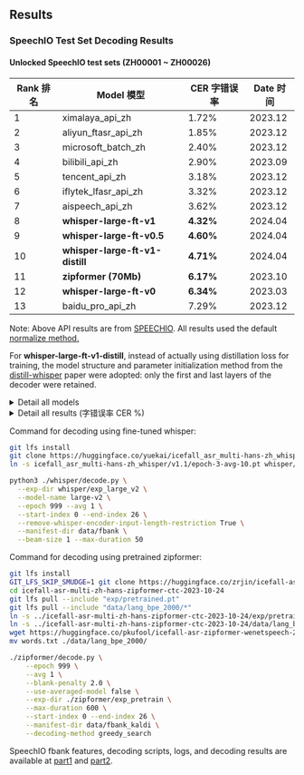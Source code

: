 ## Results

### SpeechIO Test Set Decoding Results




#### **Unlocked** SpeechIO test sets (ZH00001 ~ ZH00026)
| Rank 排名 | Model 模型 | CER 字错误率 | Date 时间 |
| --- | --- | --- | --- |
| 1 | ximalaya_api_zh | 1.72% | 2023.12 |
| 2 | aliyun_ftasr_api_zh | 1.85% | 2023.12 |
| 3 | microsoft_batch_zh | 2.40% | 2023.12 |
| 4 | bilibili_api_zh | 2.90% | 2023.09 |
| 5 | tencent_api_zh | 3.18% | 2023.12 |
| 6 | iflytek_lfasr_api_zh | 3.32% | 2023.12 |
| 7 | aispeech_api_zh | 3.62% | 2023.12 |
| 8 | **whisper-large-ft-v1** | **4.32%** | 2024.04 |
| 9 | **whisper-large-ft-v0.5** | **4.60%** | 2024.04 |
| 10 | **whisper-large-ft-v1-distill** | **4.71%** | 2024.04 |
| 11 | **zipformer (70Mb)** | **6.17%** | 2023.10 |
| 12 | **whisper-large-ft-v0**  | **6.34%** | 2023.03 |
| 13 | baidu_pro_api_zh | 7.29% | 2023.12 |

Note: Above API results are from [SPEECHIO](https://github.com/SpeechColab/Leaderboard). All results used the default [normalize method.](https://github.com/SpeechColab/Leaderboard/blob/master/utils/benchmark.sh#L67)

For  **whisper-large-ft-v1-distill**, instead of actually using distillation loss for training, the model structure and parameter initialization method from the [distill-whisper](https://arxiv.org/abs/2311.00430) paper were adopted: only the first and last layers of the decoder were retained.

<details><summary> Detail all models </summary><p>

| Model | Training Set | Note |
|----------------------------------------------------------------------------------------------------------|---------------|-----------------------------------------------------|
|[zipformer](https://huggingface.co/zrjin/icefall-asr-multi-zh-hans-zipformer-ctc-2023-10-24)| multi-hans-zh | decoding with transducer head and blank penalty 2.0 |
|[whisper-large-ft-v0](https://huggingface.co/yuekai/icefall_asr_wenetspeech_whisper/tree/main/exp_large_v2)| wenetspeech | greedy_search, 3 epochs|
|[whisper-large-ft-v0.5](https://huggingface.co/yuekai/icefall_asr_wenetspeech_whisper/blob/main/epoch-2-avg-5.pt)| wenetspeech(updated) | [wenetspeech update method](https://github.com/k2-fsa/icefall/blob/master/egs/wenetspeech/ASR/local/fix_manifest.py), greedy_search, 2 epochs |
|[whisper-large-ft-v1](https://huggingface.co/yuekai/icefall_asr_multi-hans-zh_whisper/tree/main/v1.1)|wenetspeech(updated), other multi-hans-zh exclude datatang 200h|[wenetspeech update method](https://github.com/k2-fsa/icefall/blob/master/egs/wenetspeech/ASR/local/fix_manifest.py), greedy search, 3 epochs|
|[whisper-large-ft-v1-distill](https://huggingface.co/yuekai/icefall_asr_multi-hans-zh_whisper/tree/main/v1-distill)|wenetspeech(updated), other multi-hans-zh exclude datatang 200h|[wenetspeech update method](https://github.com/k2-fsa/icefall/blob/master/egs/wenetspeech/ASR/local/fix_manifest.py), greedy search, 6 epochs|
</details>


<details><summary> Detail all results (字错误率 CER %) </summary><p>

| Test Set ID          | 测试场景&内容领域             | bilibili_api_zh (2023.09)  | whisper-large-ft-v0 | whisper-large-ft-v1 | zipformer |
|----------------------|-------------------------------|-----------------|---------|-----------|-----------|
| Avg (01-26)          |                              |  2.9            | 6.34    | 4.32      | 6.17      |
| SPEECHIO_ASR_ZH00001 | 新闻联播                       | 0.54            | 1.42    | 1.09      | 1.37      |
| SPEECHIO_ASR_ZH00002 | 访谈 鲁豫有约                  | 2.78            | 4.76    | 3.21      | 4.67      |
| SPEECHIO_ASR_ZH00003 | 电视节目 天下足球              | 0.81            | 2.17    | 1.70      | 2.71      |
| SPEECHIO_ASR_ZH00004 | 场馆演讲 罗振宇跨年            | 1.48            | 2.53    | 1.86      | 2.54      |
| SPEECHIO_ASR_ZH00005 | 在线教育 李永乐 科普           | 1.47            | 4.27    | 1.95      | 3.12      |
| SPEECHIO_ASR_ZH00006 | 直播 王者荣耀 张大仙&骚白      | 5.85            | 12.55   | 9.46      | 12.86     |
| SPEECHIO_ASR_ZH00007 | 直播 带货 李佳琪&薇娅          | 6.19            | 13.38   | 10.38     | 14.58     |
| SPEECHIO_ASR_ZH00008 | 线下培训 老罗语录              | 3.68            | 9.56    | 6.9      | 9.05      |
| SPEECHIO_ASR_ZH00009 | 播客 故事FM                    | 3.18            | 5.66    | 3.78      | 5.4       |
| SPEECHIO_ASR_ZH00010 | 播客 创业内幕                  | 3.51            | 7.84    | 4.36      | 6.4       |
| SPEECHIO_ASR_ZH00011 | 在线教育 罗翔 刑法法考         | 1.77            | 3.22    | 2.40      | 3.12      |
| SPEECHIO_ASR_ZH00012 | 在线教育 张雪峰 考研           | 2.11            | 5.98    | 3.03      | 4.41      |
| SPEECHIO_ASR_ZH00013 | 短视频 影剪 谷阿莫&牛叔说电影  | 2.97            | 5.91    | 3.72      | 6.56      |
| SPEECHIO_ASR_ZH00014 | 短视频 美式&烹饪               | 3.56            | 6.03    | 4.92      | 8.14      |
| SPEECHIO_ASR_ZH00015 | 评书 单田芳 白眉大侠           | 4.72            | 8.77    | 7.92      | 9.1       |
| SPEECHIO_ASR_ZH00016 | 相声 德云社专场                | 3.01            | 5.24    | 4.15      | 5.59      |
| SPEECHIO_ASR_ZH00017 | 脱口秀 吐槽大会                | 2.93            | 7.05    | 3.04      | 5.17      |
| SPEECHIO_ASR_ZH00018 | 少儿卡通 小猪佩奇&熊出没       | 1.98            | 3.53    | 3.27      | 4.15      |
| SPEECHIO_ASR_ZH00019 | 体育赛事解说 NBA比赛           | 2.32            | 6.89    | 4.39      | 6.66      |
| SPEECHIO_ASR_ZH00020 | 纪录片 篮球人物                | 1.51            | 4.16    | 3.04      | 4.2       |
| SPEECHIO_ASR_ZH00021 | 短视频 汽车之家 汽车评测      | 1.75            | 4.77    | 2.69      | 4.17      |
| SPEECHIO_ASR_ZH00022 | 短视频 小艾大叔 豪宅带看       | 3.29            | 6.35    | 5.44      | 6.72      |
| SPEECHIO_ASR_ZH00023 | 短视频 开箱视频 Zeal&无聊开箱  | 2.18            | 8.99    | 4.08      | 7.94      |
| SPEECHIO_ASR_ZH00024 | 短视频 付老师 农业种植         | 4.80            | 10.81   | 6.06      | 8.64      |
| SPEECHIO_ASR_ZH00025 | 线下课堂 石国鹏 古希腊哲学     | 3.32            | 8.41    | 5.39       | 8.54      |
| SPEECHIO_ASR_ZH00026 | 广播电台节目 张震鬼故事        | 3.70            | 4.52    | 4.06      | 4.67      |
</details>


Command for decoding using fine-tuned whisper:
```bash
git lfs install
git clone https://huggingface.co/yuekai/icefall_asr_multi-hans-zh_whisper
ln -s icefall_asr_multi-hans-zh_whisper/v1.1/epoch-3-avg-10.pt whisper/exp_large_v2/epoch-999.pt

python3 ./whisper/decode.py \
  --exp-dir whisper/exp_large_v2 \
  --model-name large-v2 \
  --epoch 999 --avg 1 \
  --start-index 0 --end-index 26 \
  --remove-whisper-encoder-input-length-restriction True \
  --manifest-dir data/fbank \
  --beam-size 1 --max-duration 50
```
Command for decoding using pretrained zipformer:
```bash
git lfs install
GIT_LFS_SKIP_SMUDGE=1 git clone https://huggingface.co/zrjin/icefall-asr-multi-zh-hans-zipformer-ctc-2023-10-24
cd icefall-asr-multi-zh-hans-zipformer-ctc-2023-10-24
git lfs pull --include "exp/pretrained.pt"
git lfs pull --include "data/lang_bpe_2000/*"
ln -s ../icefall-asr-multi-zh-hans-zipformer-ctc-2023-10-24/exp/pretrained.pt zipformer/exp_pretrain/epoch-999.pt
ln -s ../icefall-asr-multi-zh-hans-zipformer-ctc-2023-10-24/data/lang_bpe_2000/ ./data
wget https://huggingface.co/pkufool/icefall-asr-zipformer-wenetspeech-20230615/resolve/main/data/lang_char/words.txt
mv words.txt ./data/lang_bpe_2000/

./zipformer/decode.py \
    --epoch 999 \
    --avg 1 \
    --blank-penalty 2.0 \
    --use-averaged-model false \
    --exp-dir ./zipformer/exp_pretrain \
    --max-duration 600 \
    --start-index 0 --end-index 26 \
    --manifest-dir data/fbank_kaldi \
    --decoding-method greedy_search
```

SpeechIO fbank features, decoding scripts, logs, and decoding results
are available at [part1](<https://huggingface.co/yuekai/icefall_asr_speechio>) and [part2](https://huggingface.co/yuekai/icefall_asr_multi-hans-zh_whisper/tree/main/v1.1).
